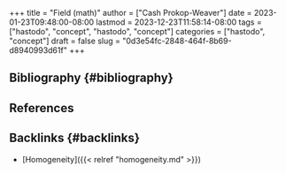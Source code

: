+++
title = "Field (math)"
author = ["Cash Prokop-Weaver"]
date = 2023-01-23T09:48:00-08:00
lastmod = 2023-12-23T11:58:14-08:00
tags = ["hastodo", "concept", "hastodo", "concept"]
categories = ["hastodo", "concept"]
draft = false
slug = "0d3e54fc-2848-464f-8b69-d8940993d61f"
+++

## Bibliography {#bibliography}

## References

<style>.csl-entry{text-indent: -1.5em; margin-left: 1.5em;}</style><div class="csl-bib-body">
</div>



## Backlinks {#backlinks}

-   [Homogeneity]({{< relref "homogeneity.md" >}})
